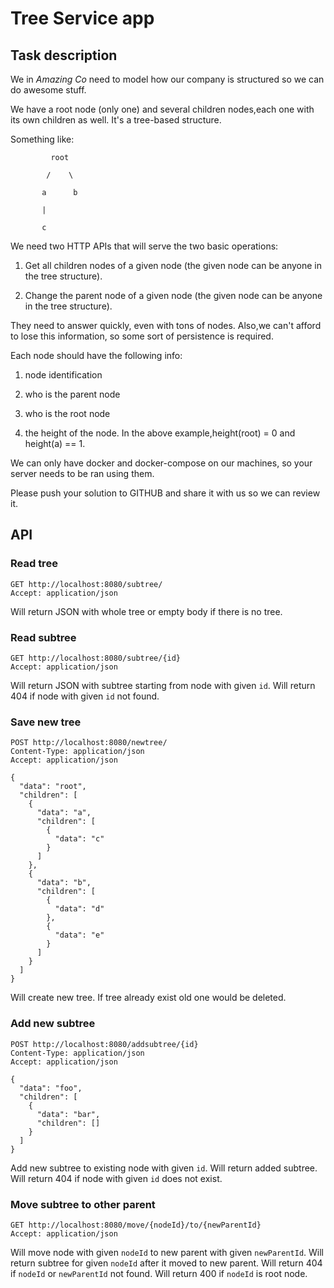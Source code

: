 # Tree Service app

## Task description
We in *Amazing Co* need to model how our company is structured so we can do awesome stuff.

We have a root node (only one) and several children nodes,each one with its own children as well. It's a tree-based structure. 

Something like:
```
         root

        /    \

       a      b

       |

       c
```
We need two HTTP APIs that will serve the two basic operations:

1) Get all children nodes of a given node (the given node can be anyone in the tree structure).

2) Change the parent node of a given node (the given node can be anyone in the tree structure).

They need to answer quickly, even with tons of nodes. Also,we can't afford to lose this information, so some sort of persistence is required.

Each node should have the following info:

1) node identification

2) who is the parent node

3) who is the root node

4) the height of the node. In the above example,height(root) = 0 and height(a) == 1.

We can only have docker and docker-compose on our machines, so your server needs to be ran using them.

Please push your solution to GITHUB and share it with us so we can review it.


## API 


### Read tree
```
GET http://localhost:8080/subtree/
Accept: application/json
```
Will return JSON with whole tree or empty body if there is no tree.


### Read subtree
```
GET http://localhost:8080/subtree/{id}
Accept: application/json
```
Will return JSON with subtree starting from node with given `id`.
Will return 404 if node with given `id` not found.


### Save new tree
```
POST http://localhost:8080/newtree/
Content-Type: application/json
Accept: application/json

{
  "data": "root",
  "children": [
    {
      "data": "a",
      "children": [
        {
          "data": "c"
        }
      ]
    },
    {
      "data": "b",
      "children": [
        {
          "data": "d"
        },
        {
          "data": "e"
        }
      ]
    }
  ]
}
```
Will create new tree. If tree already exist old one would be deleted.


### Add new subtree
```
POST http://localhost:8080/addsubtree/{id}
Content-Type: application/json
Accept: application/json

{
  "data": "foo",
  "children": [
    {
      "data": "bar",
      "children": []
    }
  ]
}
```
Add new subtree to existing node with given `id`.
Will return added subtree.
Will return 404 if node with given `id` does not exist.


### Move subtree to other parent
```
GET http://localhost:8080/move/{nodeId}/to/{newParentId}
Accept: application/json
```
Will move node with given `nodeId` to new parent with given `newParentId`.
Will return subtree for given `nodeId` after it moved to new parent.
Will return 404 if `nodeId` or `newParentId` not found.
Will return 400 if `nodeId` is root node.

